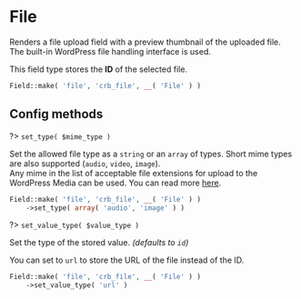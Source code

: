 # File

Renders a file upload field with a preview thumbnail of the uploaded file. The built-in WordPress file handling interface is used.

This field type stores the **ID** of the selected file.

```php
Field::make( 'file', 'crb_file', __( 'File' ) )
```

## Config methods

?> `set_type( $mime_type )`

Set the allowed file type as a `string` or an `array` of types. Short mime types are also supported (`audio`, `video`, `image`).  
Any mime in the list of acceptable file extensions for upload to the WordPress Media can be used. You can read more [here](https://codex.wordpress.org/Plugin_API/Filter_Reference/upload_mimes).

```php
Field::make( 'file', 'crb_file', __( 'File' ) )
	->set_type( array( 'audio', 'image' ) )
```

?> `set_value_type( $value_type )`

Set the type of the stored value. *(defaults to `id`)*

You can set to `url` to store the URL of the file instead of the ID.

```php
Field::make( 'file', 'crb_file', __( 'File' ) )
	->set_value_type( 'url' )
```
